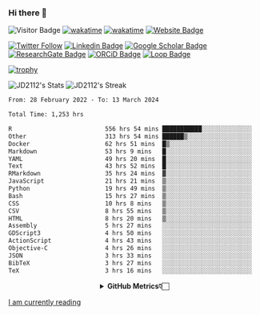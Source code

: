### Hi there 👋
![Visitor Badge](https://visitor-badge.laobi.icu/badge?page_id=JD2112.JD2112)
[![wakatime](https://github.com/JD2112/JD2112/actions/workflows/waka-readme.yml/badge.svg)](https://github.com/JD2112/JD2112/actions/workflows/waka-readme.yml)
[![wakatime](https://wakatime.com/badge/user/fe95275f-909a-4147-a45d-624981173898.svg)](https://wakatime.com/@fe95275f-909a-4147-a45d-624981173898)
[![Website Badge](https://img.shields.io/badge/website-informational?style=flat-square)](http://jyotirmoydas.netlify.app)

[![Twitter Follow](https://img.shields.io/twitter/follow/jyotirmoy21?style=social)](https://twitter.com/jyotirmoy21)
[![Linkedin Badge](https://img.shields.io/badge/-jyotirmoy-blue?style=plastic&logo=Linkedin&logoColor=white&link=https://www.linkedin.com/in/dasjyotirmoy/)](https://www.linkedin.com/in/dasjyotirmoy/)
[![Google Scholar Badge](https://img.shields.io/badge/-jyotirmoy-blue?style=plastic&logo=GoogleScholar&logoColor=white&link=https://scholar.google.se/citations?user=IMBYOv8AAAAJ&hl=en)](https://scholar.google.se/citations?user=IMBYOv8AAAAJ&hl=en)
[![ResearchGate Badge](https://img.shields.io/badge/-jyotirmoy-cyan?style=plastic&logo=ResearchGate&logoColor=white&link=https://www.researchgate.net/profile/Jyotirmoy-Das-3)](https://www.researchgate.net/profile/Jyotirmoy-Das-3)
[![ORCiD Badge](https://img.shields.io/badge/-jyotirmoy-green?style=plastic&logo=orcid&logoColor=white&link=https://orcid.org/0000-0002-5649-4658)](https://orcid.org/0000-0002-5649-4658)
[![Loop Badge](https://img.shields.io/badge/-jyotirmoy-orange?style=plastic&logo=Loop&logoColor=white&link=https://loop.frontiersin.org/people/1519976/overview)](https://loop.frontiersin.org/people/1519976/overview)

[![trophy](https://github-profile-trophy.vercel.app/?username=JD2112)](https://github.com/ryo-ma/github-profile-trophy)

<!--
**JD2112/JD2112** is a ✨ _special_ ✨ repository because its `README.md` (this file) appears on your GitHub profile.

Here are some ideas to get you started:

- 🔭 I’m currently working on ...
- 🌱 I’m currently learning ...
- 👯 I’m looking to collaborate on ...
- 🤔 I’m looking for help with ...
- 💬 Ask me about ...
- 📫 How to reach me: ...
- 😄 Pronouns: ...
- ⚡ Fun fact: ...
![JD2112's Top Languages](https://github-readme-stats.vercel.app/api/top-langs/?username=JD2112&theme=vue-dark&show_icons=true&hide_border=true&layout=compact)
-->
![JD2112's Stats](https://github-readme-stats.vercel.app/api?username=JD2112&theme=vue-dark&show_icons=true&hide_border=true&count_private=true)
![JD2112's Streak](https://github-readme-streak-stats.herokuapp.com/?user=JD2112&theme=vue-dark&hide_border=true)





<!--START_SECTION:waka-->

```txt
From: 28 February 2022 - To: 13 March 2024

Total Time: 1,253 hrs

R                          556 hrs 54 mins ███████████░░░░░░░░░░░░░░   44.45 %
Other                      313 hrs 54 mins ██████▒░░░░░░░░░░░░░░░░░░   25.05 %
Docker                     62 hrs 51 mins  █▒░░░░░░░░░░░░░░░░░░░░░░░   05.02 %
Markdown                   53 hrs 9 mins   █░░░░░░░░░░░░░░░░░░░░░░░░   04.24 %
YAML                       49 hrs 20 mins  █░░░░░░░░░░░░░░░░░░░░░░░░   03.94 %
Text                       43 hrs 52 mins  █░░░░░░░░░░░░░░░░░░░░░░░░   03.50 %
RMarkdown                  35 hrs 24 mins  ▓░░░░░░░░░░░░░░░░░░░░░░░░   02.83 %
JavaScript                 21 hrs 21 mins  ▒░░░░░░░░░░░░░░░░░░░░░░░░   01.70 %
Python                     19 hrs 49 mins  ▒░░░░░░░░░░░░░░░░░░░░░░░░   01.58 %
Bash                       15 hrs 27 mins  ▒░░░░░░░░░░░░░░░░░░░░░░░░   01.23 %
CSS                        10 hrs 8 mins   ▒░░░░░░░░░░░░░░░░░░░░░░░░   00.81 %
CSV                        8 hrs 55 mins   ▒░░░░░░░░░░░░░░░░░░░░░░░░   00.71 %
HTML                       8 hrs 20 mins   ▒░░░░░░░░░░░░░░░░░░░░░░░░   00.67 %
Assembly                   5 hrs 27 mins   ░░░░░░░░░░░░░░░░░░░░░░░░░   00.44 %
GDScript3                  4 hrs 50 mins   ░░░░░░░░░░░░░░░░░░░░░░░░░   00.39 %
ActionScript               4 hrs 43 mins   ░░░░░░░░░░░░░░░░░░░░░░░░░   00.38 %
Objective-C                4 hrs 26 mins   ░░░░░░░░░░░░░░░░░░░░░░░░░   00.35 %
JSON                       3 hrs 33 mins   ░░░░░░░░░░░░░░░░░░░░░░░░░   00.28 %
BibTeX                     3 hrs 27 mins   ░░░░░░░░░░░░░░░░░░░░░░░░░   00.28 %
TeX                        3 hrs 16 mins   ░░░░░░░░░░░░░░░░░░░░░░░░░   00.26 %
```

<!--END_SECTION:waka-->

<div align="center">
    <details>
        <summary><b>GitHub Metrics👇🏻</b></summary>
    <br>
        
[Get Details](https://metrics.lecoq.io/insights/JD2112)
    </details>
</div>

<a target="_blank" href="https://www.goodreads.com/user/show/21242415-jyotirmoy-das">I am currently reading</a>


